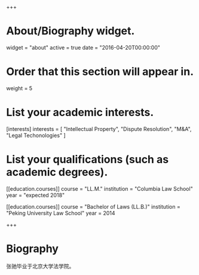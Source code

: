 ﻿+++
# About/Biography widget.
widget = "about"
active = true
date = "2016-04-20T00:00:00"

# Order that this section will appear in.
weight = 5

# List your academic interests.
[interests]
  interests = [ "Intellectual Property",
    "Dispute Resolution",
    "M&A",
    "Legal Techonologies"
  ]

# List your qualifications (such as academic degrees).
[[education.courses]]
  course = "LL.M."
  institution = "Columbia Law School"
  year = "expected 2018"

[[education.courses]]
  course = "Bachelor of Laws (LL.B.)"
  institution = "Peking University Law School"
  year = 2014

+++

# Biography


张驰毕业于北京大学法学院。
